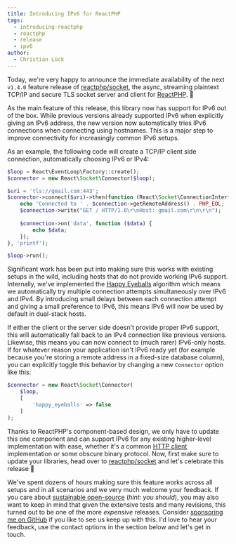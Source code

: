 ```yaml
---
title: Introducing IPv6 for ReactPHP
tags:
  - introducing-reactphp
  - reactphp
  - release
  - ipv6
author:
  - Christian Lück
---
```


Today, we're very happy to announce the immediate availability of the next `v1.4.0` feature release of [reactphp/socket](https://github.com/reactphp/socket), the async, streaming plaintext TCP/IP and secure TLS socket server and client for [ReactPHP](https://reactphp.org/). 🎉

As the main feature of this release, this library now has support for IPv6 out of the box.
While previous versions already supported IPv6 when explicitly giving an IPv6 address,
the new version now automatically tries IPv6 connections when connecting using hostnames.
This is a major step to improve connectivity for increasingly common IPv6 setups.

As an example, the following code will create a TCP/IP client side connection, automatically choosing IPv6 or IPv4:

```php
$loop = React\EventLoop\Factory::create();
$connector = new React\Socket\Connector($loop);

$uri = 'tls://gmail.com:443';
$connector->connect($uri)->then(function (React\Socket\ConnectionInterface $connection) {
    echo 'Connected to ' . $connection->getRemoteAddress() . PHP_EOL;
    $connection->write("GET / HTTP/1.0\r\nHost: gmail.com\r\n\r\n");
 
    $connection->on('data', function ($data) {
        echo $data;
    });
}, 'printf');

$loop->run();
```

Significant work has been put into making sure this works with existing setups in the wild,
including hosts that do not provide working IPv6 support.
Internally, we've implemented the [Happy Eyeballs](https://en.wikipedia.org/wiki/Happy_Eyeballs)
algorithm which means we automatically try multiple connection attempts simultaneously over IPv6 and IPv4.
By introducing small delays between each connection attempt and giving a small preference to IPv6,
this means IPv6 will now be used by default in dual-stack hosts.

If either the client or the server side doesn't provide proper IPv6 support,
this will automatically fall back to an IPv4 connection like previous versions.
Likewise, this means you can now connect to (much rarer) IPv6-only hosts.
If for whatever reason your application isn't IPv6 ready yet (for example because you're storing a remote address in a fixed-size database column),
you can explicitly toggle this behavior by changing a new `Connector` option like this:

```php
$connector = new React\Socket\Connector(
    $loop,
    [
        'happy_eyeballs' => false
    ]
);
```

Thanks to ReactPHP's component-based design, we only have to update this one component and can support IPv6 for any existing higher-level implementation with ease,
whether it's a common [HTTP client](https://clue.engineering/2018/introducing-reactphp-buzz) implementation or some obscure binary protocol.
Now, first make sure to update your libraries, head over to [reactphp/socket](https://github.com/reactphp/socket) and let's celebrate this release 🎉

We've spent dozens of hours making sure this feature works across all setups and in all scenarios
and we very much welcome your feedback.
If you care about [sustainable open-source](2019-sustainability-report) (*hint: you should*),
you may also want to keep in mind that given the extensive tests and many revisions,
this turned out to be one of the more *expensive* releases.
Consider [sponsoring me on GitHub](https://github.com/sponsors/clue) if you like to see us keep up with this.
I'd love to hear your feedback, use the contact options in the section below and let's get in touch.
 